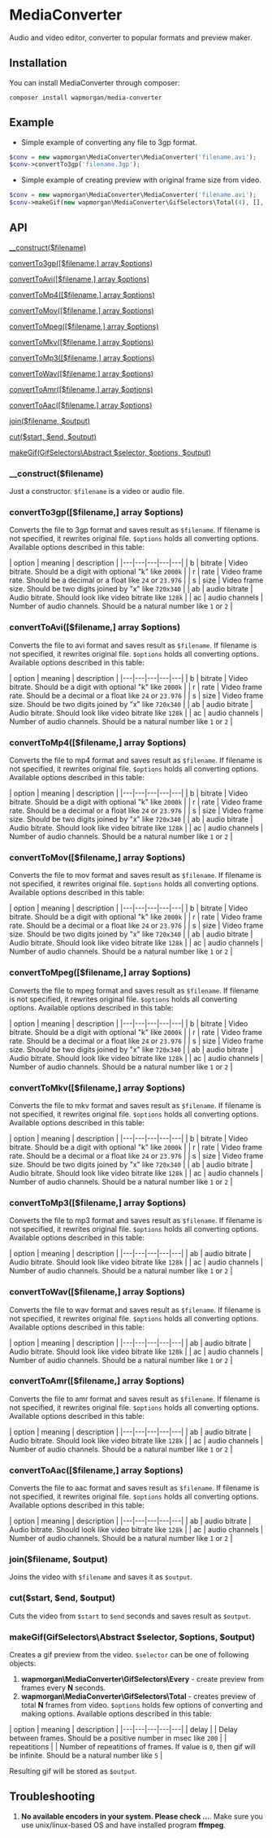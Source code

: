 # MediaConverter
Audio and video editor, converter to popular formats and preview maker.

## Installation
You can install MediaConverter through composer:
```
composer install wapmorgan/media-converter
```

## Example
* Simple example of converting any file to 3gp format.
```php
$conv = new wapmorgan\MediaConverter\MediaConverter('filename.avi');
$conv->convertTo3gp('filename.3gp');
```

* Simple example of creating preview with original frame size from video.
```php
$conv = new wapmorgan\MediaConverter\MediaConverter('filename.avi');
$conv->makeGif(new wapmorgan\MediaConverter\GifSelectors\Total(4), [], 'preview.gif');
```

## API
[__construct($filename)](#user-content-__constructfilename)

[convertTo3gp([$filename,] array $options)](#user-content-convertto3gpfilename-array-options)

[convertToAvi([$filename,] array $options)](#user-content-converttoavifilename-array-options)

[convertToMp4([$filename,] array $options)](#user-content-converttomp4filename-array-options)

[convertToMov([$filename,] array $options)](#user-content-converttomovfilename-array-options)

[convertToMpeg([$filename,] array $options)](#user-content-converttompegfilename-array-options)

[convertToMkv([$filename,] array $options)](#user-content-converttomkvfilename-array-options)

[convertToMp3([$filename,] array $options)](#user-content-converttomp3filename-array-options)

[convertToWav([$filename,] array $options)](#user-content-converttowavfilename-array-options)

[convertToAmr([$filename,] array $options)](#user-content-converttoamrfilename-array-options)

[convertToAac([$filename,] array $options)](#user-content-converttoaacfilename-array-options)

[join($filename, $output)](#user-content-joinfilename-output)

[cut($start, $end, $output)](#user-content-cutstart-end-output)

[makeGif(GifSelectors\Abstract $selector, $options, $output)](#user-content-makegifgifselectorsabstract-selector-options-output)

### __construct($filename)
Just a constructor. `$filename` is a video or audio file.

### convertTo3gp([$filename,] array $options)
Converts the file to 3gp format and saves result as `$filename`. If filename is not specified, it rewrites original file.
`$options` holds all converting options. Available options described in this table:

| option | meaning | description |
|---|---|---|---|---|
| b | bitrate | Video bitrate. Should be a digit with optional "k" like `2000k` |
| r | rate | Video frame rate. Should be a decimal or a float like `24` or `23.976` |
| s | size | Video frame size. Should be two digits joined by "x" like `720x340` |
| ab | audio bitrate | Audio bitrate. Should look like video bitrate like `128k` |
| ac | audio channels | Number of audio channels. Should be a natural number like `1` or `2` |

### convertToAvi([$filename,] array $options)
Converts the file to avi format and saves result as `$filename`. If filename is not specified, it rewrites original file.
`$options` holds all converting options. Available options described in this table:

| option | meaning | description |
|---|---|---|---|---|
| b | bitrate | Video bitrate. Should be a digit with optional "k" like `2000k` |
| r | rate | Video frame rate. Should be a decimal or a float like `24` or `23.976` |
| s | size | Video frame size. Should be two digits joined by "x" like `720x340` |
| ab | audio bitrate | Audio bitrate. Should look like video bitrate like `128k` |
| ac | audio channels | Number of audio channels. Should be a natural number like `1` or `2` |

### convertToMp4([$filename,] array $options)
Converts the file to mp4 format and saves result as `$filename`. If filename is not specified, it rewrites original file.
`$options` holds all converting options. Available options described in this table:

| option | meaning | description |
|---|---|---|---|---|
| b | bitrate | Video bitrate. Should be a digit with optional "k" like `2000k` |
| r | rate | Video frame rate. Should be a decimal or a float like `24` or `23.976` |
| s | size | Video frame size. Should be two digits joined by "x" like `720x340` |
| ab | audio bitrate | Audio bitrate. Should look like video bitrate like `128k` |
| ac | audio channels | Number of audio channels. Should be a natural number like `1` or `2` |

### convertToMov([$filename,] array $options)
Converts the file to mov format and saves result as `$filename`. If filename is not specified, it rewrites original file.
`$options` holds all converting options. Available options described in this table:

| option | meaning | description |
|---|---|---|---|---|
| b | bitrate | Video bitrate. Should be a digit with optional "k" like `2000k` |
| r | rate | Video frame rate. Should be a decimal or a float like `24` or `23.976` |
| s | size | Video frame size. Should be two digits joined by "x" like `720x340` |
| ab | audio bitrate | Audio bitrate. Should look like video bitrate like `128k` |
| ac | audio channels | Number of audio channels. Should be a natural number like `1` or `2` |

### convertToMpeg([$filename,] array $options)
Converts the file to mpeg format and saves result as `$filename`. If filename is not specified, it rewrites original file.
`$options` holds all converting options. Available options described in this table:

| option | meaning | description |
|---|---|---|---|---|
| b | bitrate | Video bitrate. Should be a digit with optional "k" like `2000k` |
| r | rate | Video frame rate. Should be a decimal or a float like `24` or `23.976` |
| s | size | Video frame size. Should be two digits joined by "x" like `720x340` |
| ab | audio bitrate | Audio bitrate. Should look like video bitrate like `128k` |
| ac | audio channels | Number of audio channels. Should be a natural number like `1` or `2` |

### convertToMkv([$filename,] array $options)
Converts the file to mkv format and saves result as `$filename`. If filename is not specified, it rewrites original file.
`$options` holds all converting options. Available options described in this table:

| option | meaning | description |
|---|---|---|---|---|
| b | bitrate | Video bitrate. Should be a digit with optional "k" like `2000k` |
| r | rate | Video frame rate. Should be a decimal or a float like `24` or `23.976` |
| s | size | Video frame size. Should be two digits joined by "x" like `720x340` |
| ab | audio bitrate | Audio bitrate. Should look like video bitrate like `128k` |
| ac | audio channels | Number of audio channels. Should be a natural number like `1` or `2` |

### convertToMp3([$filename,] array $options)
Converts the file to mp3 format and saves result as `$filename`. If filename is not specified, it rewrites original file.
`$options` holds all converting options. Available options described in this table:

| option | meaning | description |
|---|---|---|---|---|
| ab | audio bitrate | Audio bitrate. Should look like video bitrate like `128k` |
| ac | audio channels | Number of audio channels. Should be a natural number like `1` or `2` |

### convertToWav([$filename,] array $options)
Converts the file to wav format and saves result as `$filename`. If filename is not specified, it rewrites original file.
`$options` holds all converting options. Available options described in this table:

| option | meaning | description |
|---|---|---|---|---|
| ab | audio bitrate | Audio bitrate. Should look like video bitrate like `128k` |
| ac | audio channels | Number of audio channels. Should be a natural number like `1` or `2` |

### convertToAmr([$filename,] array $options)
Converts the file to amr format and saves result as `$filename`. If filename is not specified, it rewrites original file.
`$options` holds all converting options. Available options described in this table:

| option | meaning | description |
|---|---|---|---|---|
| ab | audio bitrate | Audio bitrate. Should look like video bitrate like `128k` |
| ac | audio channels | Number of audio channels. Should be a natural number like `1` or `2` |

### convertToAac([$filename,] array $options)
Converts the file to aac format and saves result as `$filename`. If filename is not specified, it rewrites original file.
`$options` holds all converting options. Available options described in this table:

| option | meaning | description |
|---|---|---|---|---|
| ab | audio bitrate | Audio bitrate. Should look like video bitrate like `128k` |
| ac | audio channels | Number of audio channels. Should be a natural number like `1` or `2` |

### join($filename, $output)
Joins the video with `$filename` and saves it as `$output`.

### cut($start, $end, $output)
Cuts the video from `$start` to `$end` seconds and saves result as `$output`.

### makeGif(GifSelectors\Abstract $selector, $options, $output)
Creates a gif preview from the video. `$selector` can be one of following objects:

1. **wapmorgan\MediaConverter\GifSelectors\Every** - create preview from frames every **N** seconds.
2. **wapmorgan\MediaConverter\GifSelectors\Total** - creates preview of total **N** frames from video.
`$options` holds few options of converting and making options.
Available options described in this table:

| option | meaning | description |
|---|---|---|---|---|
| delay |  | Delay between frames. Should be a positive number in msec like `200` |
| repeatitions |  | Number of repeatitions of frames. If value is `0`, then gif will be infinite. Should be a natural number like `5` |

Resulting gif will be stored as `$output`.
## Troubleshooting
1. **No available encoders in your system. Please check ...**. Make sure you use unix/linux-based OS and have installed program **ffmpeg**.

